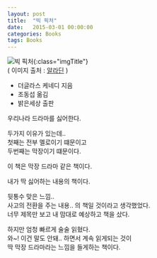 ```yaml
---
layout: post
title:  "빅 픽처"
date:   2015-03-01 00:00:00 
categories: Books
tags: Books
---
```


![빅 픽처](http://image.aladin.co.kr/product/714/36/cover/8984371025_1.jpg){:class="imgTitle"}  
( 이미지 출처 : [알라딘](http://www.aladin.co.kr/shop/wproduct.aspx?ItemId=7143629) )  

  * 더글라스 케네디 지음
  * 조동섭 옮김
  * 밝은세상 출판

우리나라 드라마를 싫어한다. 

두가지 이유가 있는데..  
첫째는 전부 멜로이기 떄문이고  
두번째는 막장이기 떄문이다.

이 책은 막장 드라마 같은 책이다.

<!--more-->

내가 딱 싫어하는 내용의 책이다.

뒷통수 맞은 느낌..  
사고의 전환을 주는 내용.. 의 책일 것이라고 생각했었다.  
너무 제목만 보고 내 맘대로 예상하고 책을 샀다.

하지만 엄청 빠르게 술술 읽혔다.   
와~! 이건 말도 안돼.. 하면서 계속 읽게되는 것이  
딱 막장 드라마라는 느낌을 들게하는 책이다.




